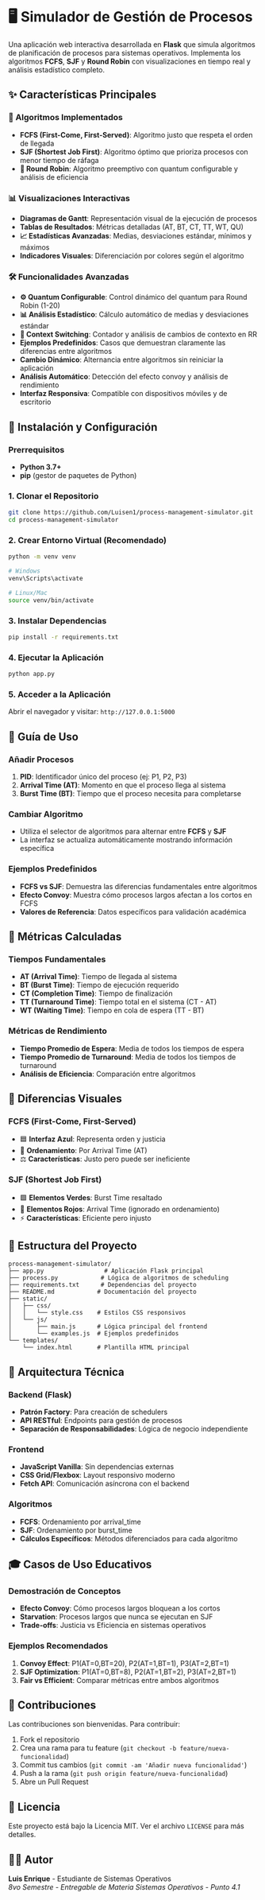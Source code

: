 # 🖥️ Simulador de Gestión de Procesos

Una aplicación web interactiva desarrollada en **Flask** que simula algoritmos de planificación de procesos para sistemas operativos. Implementa los algoritmos **FCFS**, **SJF** y **Round Robin** con visualizaciones en tiempo real y análisis estadístico completo.

## ✨ Características Principales

### 🎯 Algoritmos Implementados
- **FCFS (First-Come, First-Served)**: Algoritmo justo que respeta el orden de llegada
- **SJF (Shortest Job First)**: Algoritmo óptimo que prioriza procesos con menor tiempo de ráfaga
- **🔄 Round Robin**: Algoritmo preemptivo con quantum configurable y análisis de eficiencia

### 📊 Visualizaciones Interactivas
- **Diagramas de Gantt**: Representación visual de la ejecución de procesos
- **Tablas de Resultados**: Métricas detalladas (AT, BT, CT, TT, WT, QU)
- **📈 Estadísticas Avanzadas**: Medias, desviaciones estándar, mínimos y máximos
- **Indicadores Visuales**: Diferenciación por colores según el algoritmo

### 🛠️ Funcionalidades Avanzadas
- **⚙️ Quantum Configurable**: Control dinámico del quantum para Round Robin (1-20)
- **📊 Análisis Estadístico**: Cálculo automático de medias y desviaciones estándar
- **🔄 Context Switching**: Contador y análisis de cambios de contexto en RR
- **Ejemplos Predefinidos**: Casos que demuestran claramente las diferencias entre algoritmos
- **Cambio Dinámico**: Alternancia entre algoritmos sin reiniciar la aplicación
- **Análisis Automático**: Detección del efecto convoy y análisis de rendimiento
- **Interfaz Responsiva**: Compatible con dispositivos móviles y de escritorio

## 🚀 Instalación y Configuración

### Prerrequisitos
- **Python 3.7+**
- **pip** (gestor de paquetes de Python)

### 1. Clonar el Repositorio
```bash
git clone https://github.com/Luisen1/process-management-simulator.git
cd process-management-simulator
```

### 2. Crear Entorno Virtual (Recomendado)
```bash
python -m venv venv

# Windows
venv\Scripts\activate

# Linux/Mac
source venv/bin/activate
```

### 3. Instalar Dependencias
```bash
pip install -r requirements.txt
```

### 4. Ejecutar la Aplicación
```bash
python app.py
```

### 5. Acceder a la Aplicación
Abrir el navegador y visitar: `http://127.0.0.1:5000`

## 📖 Guía de Uso

### Añadir Procesos
1. **PID**: Identificador único del proceso (ej: P1, P2, P3)
2. **Arrival Time (AT)**: Momento en que el proceso llega al sistema
3. **Burst Time (BT)**: Tiempo que el proceso necesita para completarse

### Cambiar Algoritmo
- Utiliza el selector de algoritmos para alternar entre **FCFS** y **SJF**
- La interfaz se actualiza automáticamente mostrando información específica

### Ejemplos Predefinidos
- **FCFS vs SJF**: Demuestra las diferencias fundamentales entre algoritmos
- **Efecto Convoy**: Muestra cómo procesos largos afectan a los cortos en FCFS
- **Valores de Referencia**: Datos específicos para validación académica

## 🧮 Métricas Calculadas

### Tiempos Fundamentales
- **AT (Arrival Time)**: Tiempo de llegada al sistema
- **BT (Burst Time)**: Tiempo de ejecución requerido
- **CT (Completion Time)**: Tiempo de finalización
- **TT (Turnaround Time)**: Tiempo total en el sistema (CT - AT)
- **WT (Waiting Time)**: Tiempo en cola de espera (TT - BT)

### Métricas de Rendimiento
- **Tiempo Promedio de Espera**: Media de todos los tiempos de espera
- **Tiempo Promedio de Turnaround**: Media de todos los tiempos de turnaround
- **Análisis de Eficiencia**: Comparación entre algoritmos

## 🎨 Diferencias Visuales

### FCFS (First-Come, First-Served)
- 🟦 **Interfaz Azul**: Representa orden y justicia
- 📝 **Ordenamiento**: Por Arrival Time (AT)
- ⚖️ **Características**: Justo pero puede ser ineficiente

### SJF (Shortest Job First)
- 🟩 **Elementos Verdes**: Burst Time resaltado
- 🔴 **Elementos Rojos**: Arrival Time (ignorado en ordenamiento)
- ⚡ **Características**: Eficiente pero injusto

## 📁 Estructura del Proyecto

```
process-management-simulator/
├── app.py                 # Aplicación Flask principal
├── process.py            # Lógica de algoritmos de scheduling
├── requirements.txt      # Dependencias del proyecto
├── README.md            # Documentación del proyecto
├── static/
│   ├── css/
│   │   └── style.css    # Estilos CSS responsivos
│   └── js/
│       ├── main.js      # Lógica principal del frontend
│       └── examples.js  # Ejemplos predefinidos
└── templates/
    └── index.html       # Plantilla HTML principal
```

## 🔧 Arquitectura Técnica

### Backend (Flask)
- **Patrón Factory**: Para creación de schedulers
- **API RESTful**: Endpoints para gestión de procesos
- **Separación de Responsabilidades**: Lógica de negocio independiente

### Frontend
- **JavaScript Vanilla**: Sin dependencias externas
- **CSS Grid/Flexbox**: Layout responsivo moderno
- **Fetch API**: Comunicación asíncrona con el backend

### Algoritmos
- **FCFS**: Ordenamiento por arrival_time
- **SJF**: Ordenamiento por burst_time
- **Cálculos Específicos**: Métodos diferenciados para cada algoritmo

## 🎓 Casos de Uso Educativos

### Demostración de Conceptos
- **Efecto Convoy**: Cómo procesos largos bloquean a los cortos
- **Starvation**: Procesos largos que nunca se ejecutan en SJF
- **Trade-offs**: Justicia vs Eficiencia en sistemas operativos

### Ejemplos Recomendados
1. **Convoy Effect**: P1(AT=0,BT=20), P2(AT=1,BT=1), P3(AT=2,BT=1)
2. **SJF Optimization**: P1(AT=0,BT=8), P2(AT=1,BT=2), P3(AT=2,BT=1)
3. **Fair vs Efficient**: Comparar métricas entre ambos algoritmos

## 🤝 Contribuciones

Las contribuciones son bienvenidas. Para contribuir:

1. Fork el repositorio
2. Crea una rama para tu feature (`git checkout -b feature/nueva-funcionalidad`)
3. Commit tus cambios (`git commit -am 'Añadir nueva funcionalidad'`)
4. Push a la rama (`git push origin feature/nueva-funcionalidad`)
5. Abre un Pull Request

## 📄 Licencia

Este proyecto está bajo la Licencia MIT. Ver el archivo `LICENSE` para más detalles.

## 👨‍💻 Autor

**Luis Enrique** - Estudiante de Sistemas Operativos  
*8vo Semestre - Entregable de Materia Sistemas Operativos - Punto 4.1*